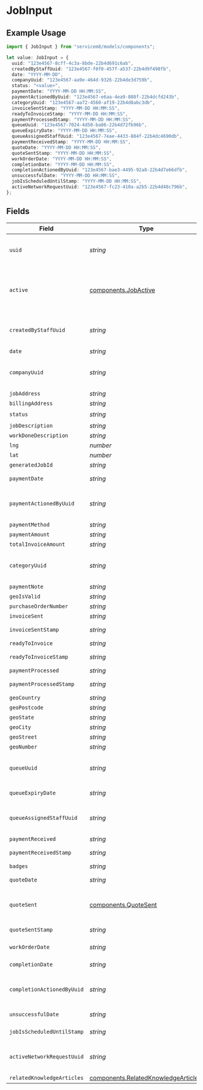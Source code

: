 # JobInput

## Example Usage

```typescript
import { JobInput } from "servicem8/models/components";

let value: JobInput = {
  uuid: "123e4567-8cff-4c3a-8bde-22b4d691c6ab",
  createdByStaffUuid: "123e4567-f0f0-457f-a537-22b4d9f498fb",
  date: "YYYY-MM-DD",
  companyUuid: "123e4567-aa9e-464d-9326-22b4de3d759b",
  status: "<value>",
  paymentDate: "YYYY-MM-DD HH:MM:SS",
  paymentActionedByUuid: "123e4567-e6aa-4ea9-808f-22b4dcfd243b",
  categoryUuid: "123e4567-aa72-4560-af19-22b4d8abc3db",
  invoiceSentStamp: "YYYY-MM-DD HH:MM:SS",
  readyToInvoiceStamp: "YYYY-MM-DD HH:MM:SS",
  paymentProcessedStamp: "YYYY-MM-DD HH:MM:SS",
  queueUuid: "123e4567-7024-4d50-ba86-22b4d72fb96b",
  queueExpiryDate: "YYYY-MM-DD HH:MM:SS",
  queueAssignedStaffUuid: "123e4567-7eae-4433-884f-22b4dc4690db",
  paymentReceivedStamp: "YYYY-MM-DD HH:MM:SS",
  quoteDate: "YYYY-MM-DD HH:MM:SS",
  quoteSentStamp: "YYYY-MM-DD HH:MM:SS",
  workOrderDate: "YYYY-MM-DD HH:MM:SS",
  completionDate: "YYYY-MM-DD HH:MM:SS",
  completionActionedByUuid: "123e4567-bae3-4495-92a8-22b4d7e66dfb",
  unsuccessfulDate: "YYYY-MM-DD HH:MM:SS",
  jobIsScheduledUntilStamp: "YYYY-MM-DD HH:MM:SS",
  activeNetworkRequestUuid: "123e4567-fc23-410a-a2b5-22b4d48c796b",
};
```

## Fields

| Field                                                                                      | Type                                                                                       | Required                                                                                   | Description                                                                                | Example                                                                                    |
| ------------------------------------------------------------------------------------------ | ------------------------------------------------------------------------------------------ | ------------------------------------------------------------------------------------------ | ------------------------------------------------------------------------------------------ | ------------------------------------------------------------------------------------------ |
| `uuid`                                                                                     | *string*                                                                                   | :heavy_minus_sign:                                                                         | Record UUID key                                                                            | 123e4567-8cff-4c3a-8bde-22b4d691c6ab                                                       |
| `active`                                                                                   | [components.JobActive](../../models/components/jobactive.md)                               | :heavy_minus_sign:                                                                         | Record active/deleted flag. <br/><br/>Valid values are [0,1]                               |                                                                                            |
| `createdByStaffUuid`                                                                       | *string*                                                                                   | :heavy_minus_sign:                                                                         | N/A                                                                                        | 123e4567-f0f0-457f-a537-22b4d9f498fb                                                       |
| `date`                                                                                     | *string*                                                                                   | :heavy_minus_sign:                                                                         | N/A                                                                                        | YYYY-MM-DD                                                                                 |
| `companyUuid`                                                                              | *string*                                                                                   | :heavy_minus_sign:                                                                         | N/A                                                                                        | 123e4567-aa9e-464d-9326-22b4de3d759b                                                       |
| `jobAddress`                                                                               | *string*                                                                                   | :heavy_minus_sign:                                                                         | N/A                                                                                        |                                                                                            |
| `billingAddress`                                                                           | *string*                                                                                   | :heavy_minus_sign:                                                                         | N/A                                                                                        |                                                                                            |
| `status`                                                                                   | *string*                                                                                   | :heavy_check_mark:                                                                         | N/A                                                                                        |                                                                                            |
| `jobDescription`                                                                           | *string*                                                                                   | :heavy_minus_sign:                                                                         | N/A                                                                                        |                                                                                            |
| `workDoneDescription`                                                                      | *string*                                                                                   | :heavy_minus_sign:                                                                         | Email Address                                                                              |                                                                                            |
| `lng`                                                                                      | *number*                                                                                   | :heavy_minus_sign:                                                                         | N/A                                                                                        |                                                                                            |
| `lat`                                                                                      | *number*                                                                                   | :heavy_minus_sign:                                                                         | N/A                                                                                        |                                                                                            |
| `generatedJobId`                                                                           | *string*                                                                                   | :heavy_minus_sign:                                                                         | (Read-only)                                                                                |                                                                                            |
| `paymentDate`                                                                              | *string*                                                                                   | :heavy_minus_sign:                                                                         | N/A                                                                                        | YYYY-MM-DD HH:MM:SS                                                                        |
| `paymentActionedByUuid`                                                                    | *string*                                                                                   | :heavy_minus_sign:                                                                         | N/A                                                                                        | 123e4567-e6aa-4ea9-808f-22b4dcfd243b                                                       |
| `paymentMethod`                                                                            | *string*                                                                                   | :heavy_minus_sign:                                                                         | N/A                                                                                        |                                                                                            |
| `paymentAmount`                                                                            | *string*                                                                                   | :heavy_minus_sign:                                                                         | N/A                                                                                        |                                                                                            |
| `totalInvoiceAmount`                                                                       | *string*                                                                                   | :heavy_minus_sign:                                                                         | N/A                                                                                        |                                                                                            |
| `categoryUuid`                                                                             | *string*                                                                                   | :heavy_minus_sign:                                                                         | N/A                                                                                        | 123e4567-aa72-4560-af19-22b4d8abc3db                                                       |
| `paymentNote`                                                                              | *string*                                                                                   | :heavy_minus_sign:                                                                         | N/A                                                                                        |                                                                                            |
| `geoIsValid`                                                                               | *string*                                                                                   | :heavy_minus_sign:                                                                         | N/A                                                                                        |                                                                                            |
| `purchaseOrderNumber`                                                                      | *string*                                                                                   | :heavy_minus_sign:                                                                         | N/A                                                                                        |                                                                                            |
| `invoiceSent`                                                                              | *string*                                                                                   | :heavy_minus_sign:                                                                         | N/A                                                                                        |                                                                                            |
| `invoiceSentStamp`                                                                         | *string*                                                                                   | :heavy_minus_sign:                                                                         | N/A                                                                                        | YYYY-MM-DD HH:MM:SS                                                                        |
| `readyToInvoice`                                                                           | *string*                                                                                   | :heavy_minus_sign:                                                                         | N/A                                                                                        |                                                                                            |
| `readyToInvoiceStamp`                                                                      | *string*                                                                                   | :heavy_minus_sign:                                                                         | N/A                                                                                        | YYYY-MM-DD HH:MM:SS                                                                        |
| `paymentProcessed`                                                                         | *string*                                                                                   | :heavy_minus_sign:                                                                         | N/A                                                                                        |                                                                                            |
| `paymentProcessedStamp`                                                                    | *string*                                                                                   | :heavy_minus_sign:                                                                         | N/A                                                                                        | YYYY-MM-DD HH:MM:SS                                                                        |
| `geoCountry`                                                                               | *string*                                                                                   | :heavy_minus_sign:                                                                         | N/A                                                                                        |                                                                                            |
| `geoPostcode`                                                                              | *string*                                                                                   | :heavy_minus_sign:                                                                         | N/A                                                                                        |                                                                                            |
| `geoState`                                                                                 | *string*                                                                                   | :heavy_minus_sign:                                                                         | N/A                                                                                        |                                                                                            |
| `geoCity`                                                                                  | *string*                                                                                   | :heavy_minus_sign:                                                                         | N/A                                                                                        |                                                                                            |
| `geoStreet`                                                                                | *string*                                                                                   | :heavy_minus_sign:                                                                         | N/A                                                                                        |                                                                                            |
| `geoNumber`                                                                                | *string*                                                                                   | :heavy_minus_sign:                                                                         | N/A                                                                                        |                                                                                            |
| `queueUuid`                                                                                | *string*                                                                                   | :heavy_minus_sign:                                                                         | N/A                                                                                        | 123e4567-7024-4d50-ba86-22b4d72fb96b                                                       |
| `queueExpiryDate`                                                                          | *string*                                                                                   | :heavy_minus_sign:                                                                         | N/A                                                                                        | YYYY-MM-DD HH:MM:SS                                                                        |
| `queueAssignedStaffUuid`                                                                   | *string*                                                                                   | :heavy_minus_sign:                                                                         | N/A                                                                                        | 123e4567-7eae-4433-884f-22b4dc4690db                                                       |
| `paymentReceived`                                                                          | *string*                                                                                   | :heavy_minus_sign:                                                                         | N/A                                                                                        |                                                                                            |
| `paymentReceivedStamp`                                                                     | *string*                                                                                   | :heavy_minus_sign:                                                                         | N/A                                                                                        | YYYY-MM-DD HH:MM:SS                                                                        |
| `badges`                                                                                   | *string*                                                                                   | :heavy_minus_sign:                                                                         | N/A                                                                                        |                                                                                            |
| `quoteDate`                                                                                | *string*                                                                                   | :heavy_minus_sign:                                                                         | N/A                                                                                        | YYYY-MM-DD HH:MM:SS                                                                        |
| `quoteSent`                                                                                | [components.QuoteSent](../../models/components/quotesent.md)                               | :heavy_minus_sign:                                                                         | (Read-only). <br/><br/>Valid values are [0,1]                                              |                                                                                            |
| `quoteSentStamp`                                                                           | *string*                                                                                   | :heavy_minus_sign:                                                                         | (Read-only)                                                                                | YYYY-MM-DD HH:MM:SS                                                                        |
| `workOrderDate`                                                                            | *string*                                                                                   | :heavy_minus_sign:                                                                         | N/A                                                                                        | YYYY-MM-DD HH:MM:SS                                                                        |
| `completionDate`                                                                           | *string*                                                                                   | :heavy_minus_sign:                                                                         | N/A                                                                                        | YYYY-MM-DD HH:MM:SS                                                                        |
| `completionActionedByUuid`                                                                 | *string*                                                                                   | :heavy_minus_sign:                                                                         | N/A                                                                                        | 123e4567-bae3-4495-92a8-22b4d7e66dfb                                                       |
| `unsuccessfulDate`                                                                         | *string*                                                                                   | :heavy_minus_sign:                                                                         | N/A                                                                                        | YYYY-MM-DD HH:MM:SS                                                                        |
| `jobIsScheduledUntilStamp`                                                                 | *string*                                                                                   | :heavy_minus_sign:                                                                         | N/A                                                                                        | YYYY-MM-DD HH:MM:SS                                                                        |
| `activeNetworkRequestUuid`                                                                 | *string*                                                                                   | :heavy_minus_sign:                                                                         | N/A                                                                                        | 123e4567-fc23-410a-a2b5-22b4d48c796b                                                       |
| `relatedKnowledgeArticles`                                                                 | [components.RelatedKnowledgeArticle](../../models/components/relatedknowledgearticle.md)[] | :heavy_minus_sign:                                                                         | N/A                                                                                        |                                                                                            |